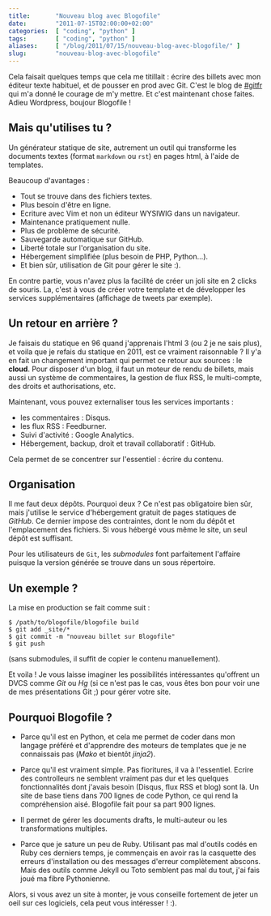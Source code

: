 ```yaml
---
title:       "Nouveau blog avec Blogofile"
date:        "2011-07-15T02:00:00+02:00"
categories:  [ "coding", "python" ]
tags:        [ "coding", "python" ]
aliases:     [ "/blog/2011/07/15/nouveau-blog-avec-blogofile/" ]
slug:        "nouveau-blog-avec-blogofile"
---
```


Cela faisait quelques temps que cela me titillait : écrire des billets avec
mon éditeur texte habituel, et de pousser en prod avec Git. C'est le blog
de [#gitfr](http://gitfr.net/blog) qui m'a donné le courage de m'y mettre.
Et c'est maintenant chose faites. Adieu Wordpress, boujour Blogofile !

Mais qu'utilises tu ?
---------------------

Un générateur statique de site, autrement un outil qui transforme les
documents textes (format `markdown` ou `rst`) en pages html, à l'aide de
templates.

Beaucoup d'avantages :

 * Tout se trouve dans des fichiers textes.
 * Plus besoin d'être en ligne.
 * Ecriture avec Vim et non un éditeur WYSIWIG dans un navigateur.
 * Maintenance pratiquement nulle.
 * Plus de problème de sécurité.
 * Sauvegarde automatique sur GitHub.
 * Liberté totale sur l'organisation du site.
 * Hébergement simplifiée (plus besoin de PHP, Python...).
 * Et bien sûr, utilisation de Git pour gérer le site :).

En contre partie, vous n'avez plus la facilité de créer un joli site en 2
clicks de souris. La, c'est à vous de créer votre template et de développer
les services supplémentaires (affichage de tweets par exemple).

Un retour en arrière ?
----------------------

Je faisais du statique en 96 quand j'apprenais l'html 3 (ou 2 je ne sais
plus), et voila que je refais du statique en 2011, est ce vraiment
raisonnable ? Il y'a en fait un changement important qui permet ce retour
aux sources : le **cloud**. Pour disposer d'un blog, il faut un moteur de rendu
de billets, mais aussi un système de commentaires, la gestion de flux RSS,
le multi-compte, des droits et authorisations, etc.

Maintenant, vous pouvez externaliser tous les services importants :

 * les commentaires : Disqus.
 * les flux RSS : Feedburner.
 * Suivi d'activité : Google Analytics.
 * Hébergement, backup, droit et travail collaboratif : GitHub.

Cela permet de se concentrer sur l'essentiel : écrire du contenu.

Organisation
------------

Il me faut deux dépôts. Pourquoi deux ? Ce n'est pas obligatoire bien sûr,
mais j'utilise le service d'hébergement gratuit de pages statiques de
*GitHub*. Ce dernier impose des contraintes, dont le nom du dépôt et
l'emplacement des fichiers. Si vous hébergé vous même le site, un seul dépôt
est suffisant.

Pour les utilisateurs de `Git`, les *submodules* font parfaitement
l'affaire puisque la version générée se trouve dans un sous répertoire.

Un exemple ?
------------

La mise en production se fait comme suit :

    $ /path/to/blogofile/blogofile build
    $ git add _site/*
    $ git commit -m "nouveau billet sur Blogofile"
    $ git push

(sans submodules, il suffit de copier le contenu manuellement).

Et voila ! Je vous laisse imaginer les possibilités intéressantes qu'offrent
un DVCS comme *Git* ou *Hg* (si ce n'est pas le cas, vous êtes bon pour voir une
de mes présentations Git ;) pour gérer votre site.

Pourquoi Blogofile ?
--------------------

* Parce qu'il est en Python, et cela me permet de coder dans mon langage préféré
  et d'apprendre des moteurs de templates que je ne connaissais pas (*Mako* et
  bientôt *jinja2*).

* Parce qu'il est vraiment simple. Pas fioritures, il va à l'essentiel. Ecrire
  des controlleurs ne semblent vraiment pas dur et les quelques fonctionnalités
  dont j'avais besoin (Disqus, flux RSS et blog) sont là. Un site de base tiens
  dans 700 lignes de code Python, ce qui rend la compréhension aisé. Blogofile
  fait pour sa part 900 lignes.

* Il permet de gérer les documents drafts, le multi-auteur ou les
  transformations multiples.

* Parce que je sature un peu de Ruby. Utilisant pas mal d'outils codés en
  Ruby ces derniers temps, je commençais en avoir ras la casquette des
  erreurs d'installation ou des messages d'erreur complètement abscons. Mais
  des outils comme Jekyll ou Toto semblent pas mal du tout, j'ai fais joué
  ma fibre Pythonienne.


Alors, si vous avez un site à monter, je vous conseille fortement de jeter un oeil
sur ces logiciels, cela peut vous intéresser ! :).
